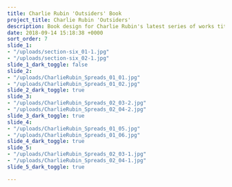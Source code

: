 ```yaml
---
title: Charlie Rubin 'Outsiders' Book
project_title: Charlie Rubin 'Outsiders'
description: Book design for Charlie Rubin's latest series of works titled 'Outsiders.'
date: 2018-09-14 15:18:38 +0000
sort_order: 7
slide_1:
- "/uploads/section-six_01-1.jpg"
- "/uploads/section-six_02-1.jpg"
slide_1_dark_toggle: false
slide_2:
- "/uploads/CharlieRubin_Spreads_01_01.jpg"
- "/uploads/CharlieRubin_Spreads_01_02.jpg"
slide_2_dark_toggle: true
slide_3:
- "/uploads/CharlieRubin_Spreads_02_03-2.jpg"
- "/uploads/CharlieRubin_Spreads_02_04-2.jpg"
slide_3_dark_toggle: true
slide_4:
- "/uploads/CharlieRubin_Spreads_01_05.jpg"
- "/uploads/CharlieRubin_Spreads_01_06.jpg"
slide_4_dark_toggle: true
slide_5:
- "/uploads/CharlieRubin_Spreads_02_03-1.jpg"
- "/uploads/CharlieRubin_Spreads_02_04-1.jpg"
slide_5_dark_toggle: true

---
```

